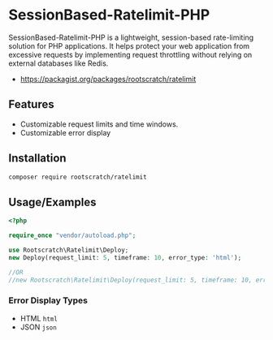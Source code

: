 
# SessionBased-Ratelimit-PHP

SessionBased-Ratelimit-PHP is a lightweight, session-based rate-limiting solution for PHP applications. It helps protect your web application from excessive requests by implementing request throttling without relying on external databases like Redis.

- https://packagist.org/packages/rootscratch/ratelimit

## Features

- Customizable request limits and time windows.
- Customizable error display

## Installation
```bash
composer require rootscratch/ratelimit
```

## Usage/Examples
```php
<?php

require_once "vendor/autoload.php";

use Rootscratch\Ratelimit\Deploy;
new Deploy(request_limit: 5, timeframe: 10, error_type: 'html');

//OR
//new Rootscratch\Ratelimit\Deploy(request_limit: 5, timeframe: 10, error_type: 'html');
```

### Error Display Types
- HTML `html`
- JSON `json`
